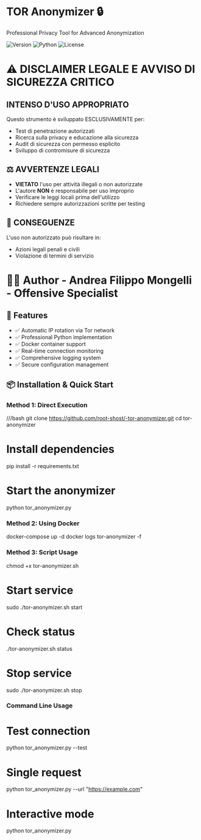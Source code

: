 # TOR Anonymizer 🔒

Professional Privacy Tool for Advanced Anonymization

![Version](https://img.shields.io/badge/version-2.0.0-blue)
![Python](https://img.shields.io/badge/python-3.8%2B-green)
![License](https://img.shields.io/badge/license-MIT-orange)

# ⚠️ DISCLAIMER LEGALE E AVVISO DI SICUREZZA CRITICO

## INTENSO D'USO APPROPRIATO
Questo strumento è sviluppato ESCLUSIVAMENTE per:
- Test di penetrazione autorizzati
- Ricerca sulla privacy e educazione alla sicurezza
- Audit di sicurezza con permesso esplicito
- Sviluppo di contromisure di sicurezza

## ⚖️ AVVERTENZE LEGALI
- **VIETATO** l'uso per attività illegali o non autorizzate
- L'autore **NON** è responsabile per uso improprio
- Verificare le leggi locali prima dell'utilizzo
- Richiedere sempre autorizzazioni scritte per testing

## 🚨 CONSEGUENZE
L'uso non autorizzato può risultare in:
- Azioni legali penali e civili
- Violazione di termini di servizio

# 👨‍💻 Author - **Andrea Filippo Mongelli** - **Offensive Specialist**

## 🚀 Features

- ✅ Automatic IP rotation via Tor network
- ✅ Professional Python implementation
- ✅ Docker container support
- ✅ Real-time connection monitoring
- ✅ Comprehensive logging system
- ✅ Secure configuration management

## 📦 Installation & Quick Start

### Method 1: Direct Execution
///bash
git clone https://github.com/root-shost/-tor-anonymizer.git
cd tor-anonymizer

# Install dependencies
pip install -r requirements.txt

# Start the anonymizer
python tor_anonymizer.py

### Method 2: Using Docker
docker-compose up -d
docker logs tor-anonymizer -f

### Method 3: Script Usage
chmod +x tor-anonymizer.sh

# Start service
sudo ./tor-anonymizer.sh start

# Check status
./tor-anonymizer.sh status

# Stop service
sudo ./tor-anonymizer.sh stop

### Command Line Usage
# Test connection
python tor_anonymizer.py --test

# Single request
python tor_anonymizer.py --url "https://example.com"

# Interactive mode
python tor_anonymizer.py


